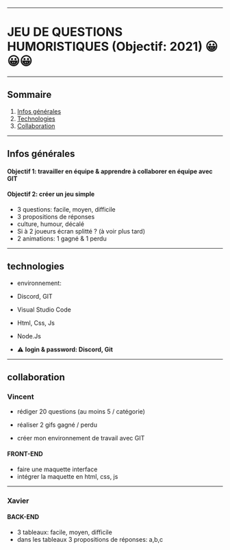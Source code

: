 ***
# JEU DE QUESTIONS HUMORISTIQUES (Objectif: 2021) 😀😀😀
***

## Sommaire
1. [Infos générales](#general-info)
2. [Technologies](#technologies)
3. [Collaboration](#collaboration)
***


## Infos générales
#### Objectif 1: travailler en équipe & apprendre à collaborer en équipe avec GIT
#### Objectif 2: créer un jeu simple

* 3 questions: facile, moyen, difficile
* 3 propositions de réponses
* culture, humour, décalé
* Si à 2 joueurs écran splitté ? (à voir plus tard)
* 2 animations: 1 gagné & 1 perdu

***
## technologies
* environnement: 
* Discord, GIT
* Visual Studio Code 
* Html, Css, Js 
* Node.Js

* ⚠ **login & password: Discord, Git** 


***
## collaboration

### Vincent 

* rédiger 20 questions (au moins 5 / catégorie)
* réaliser 2 gifs gagné / perdu

* créer mon environnement de travail avec GIT

#### FRONT-END
* faire une maquette interface
* intégrer la maquette en html, css, js

***
### Xavier

#### BACK-END
* 3 tableaux: facile, moyen, difficile
* dans les tableaux 3 propositions de réponses: a,b,c




